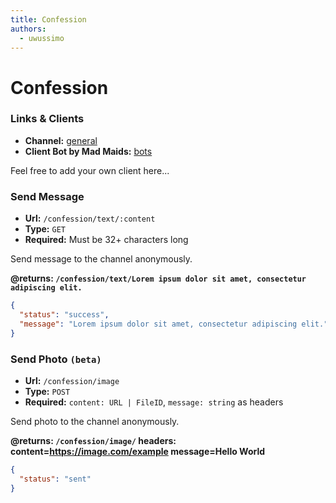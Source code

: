 ```yaml
---
title: Confession
authors:
  - uwussimo
---
```


# Confession

### Links & Clients

- **Channel:** [general](https://t.me/maidession)
- **Client Bot by Mad Maids:** [bots](https://t.me/westmaid)

Feel free to add your own client here...

### Send Message

- **Url:** `/confession/text/:content`
- **Type:** `GET`
- **Required:** Must be 32+ characters long

Send message to the channel anonymously.

**@returns:
`/confession/text/Lorem ipsum dolor sit amet, consectetur adipiscing elit.`**

```json
{
  "status": "success",
  "message": "Lorem ipsum dolor sit amet, consectetur adipiscing elit."
}
```

### Send Photo `(beta)`

- **Url:** `/confession/image`
- **Type:** `POST`
- **Required:** `content: URL | FileID`, `message: string` as headers

Send photo to the channel anonymously.

**@returns: `/confession/image/` headers: content=https://image.com/example
message=Hello World**

```json
{
  "status": "sent"
}
```

